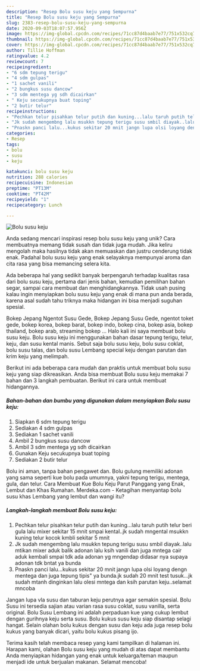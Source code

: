 ```yaml
---
description: "Resep Bolu susu keju yang Sempurna"
title: "Resep Bolu susu keju yang Sempurna"
slug: 2383-resep-bolu-susu-keju-yang-sempurna
date: 2020-09-03T18:07:57.956Z
image: https://img-global.cpcdn.com/recipes/71cc87d4baab7e77/751x532cq70/bolu-susu-keju-foto-resep-utama.jpg
thumbnail: https://img-global.cpcdn.com/recipes/71cc87d4baab7e77/751x532cq70/bolu-susu-keju-foto-resep-utama.jpg
cover: https://img-global.cpcdn.com/recipes/71cc87d4baab7e77/751x532cq70/bolu-susu-keju-foto-resep-utama.jpg
author: Tillie Hoffman
ratingvalue: 4.2
reviewcount: 7
recipeingredient:
- "6 sdm tepung terigu"
- "4 sdm gulpas"
- "1 sachet vanili"
- "2 bungkus susu dancow"
- "3 sdm mentega yg sdh dicairkan"
- " Keju secukupnya buat toping"
- "2 butir telur"
recipeinstructions:
- "Pechkan telur pisahkan telur putih dan kuning...lalu taruh putih telur beri gula lalu mixer sekitar 15 mnit smpai kental..jk sudah mngental msukkn kuning telur kocok kmbli sekitar 5 mnit"
- "Jk sudah mengembng lalu msukkn tepung terigu susu smbil diayak..lalu mtikan mixer aduk balik adonan lalu ksih vanili dan juga mntega cair aduk kembali smpai tdk ada adonan yg mngendap didasar nya supaya adonan tdk bntat ya bunda"
- "Pnaskn panci lalu...kukus sekitar 20 mnit jangn lupa olsi loyang dengn mentega dan juga tepung tipis&#34; ya bunda.jk sudah 20 mnit test tusuk...jk sudah mtanh dinginkan lalu olesi mntega dan ksih parutan keju..selamat mncoba"
categories:
- Resep
tags:
- bolu
- susu
- keju

katakunci: bolu susu keju 
nutrition: 288 calories
recipecuisine: Indonesian
preptime: "PT13M"
cooktime: "PT42M"
recipeyield: "1"
recipecategory: Lunch

---
```



![Bolu susu keju](https://img-global.cpcdn.com/recipes/71cc87d4baab7e77/751x532cq70/bolu-susu-keju-foto-resep-utama.jpg)

Anda sedang mencari inspirasi resep bolu susu keju yang unik? Cara membuatnya memang tidak susah dan tidak juga mudah. Jika keliru mengolah maka hasilnya tidak akan memuaskan dan justru cenderung tidak enak. Padahal bolu susu keju yang enak selayaknya mempunyai aroma dan cita rasa yang bisa memancing selera kita.

Ada beberapa hal yang sedikit banyak berpengaruh terhadap kualitas rasa dari bolu susu keju, pertama dari jenis bahan, kemudian pemilihan bahan segar, sampai cara membuat dan menghidangkannya. Tidak usah pusing kalau ingin menyiapkan bolu susu keju yang enak di mana pun anda berada, karena asal sudah tahu triknya maka hidangan ini bisa menjadi suguhan spesial.

Bokep Jepang Ngentot Susu Gede, Bokep Jepang Susu Gede, ngentot toket gede, bokep korea, bokep barat, bokep indo, bokep cina, bokep asia, bokep thailand, bokep arab, streaming bokep … Halo kali ini saya membuat bolu susu keju. Bolu susu keju ini menggunakan bahan dasar tepung terigu, telur, keju, dan susu kental manis. Sebut saja bolu susu keju, bolu susu coklat, bolu susu talas, dan bolu susu Lembang special keju dengan parutan dan krim keju yang melimpah.


Berikut ini ada beberapa cara mudah dan praktis untuk membuat bolu susu keju yang siap dikreasikan. Anda bisa membuat Bolu susu keju memakai 7 bahan dan 3 langkah pembuatan. Berikut ini cara untuk membuat hidangannya.

<!--inarticleads1-->

##### Bahan-bahan dan bumbu yang digunakan dalam menyiapkan Bolu susu keju:

1. Siapkan 6 sdm tepung terigu
1. Sediakan 4 sdm gulpas
1. Sediakan 1 sachet vanili
1. Ambil 2 bungkus susu dancow
1. Ambil 3 sdm mentega yg sdh dicairkan
1. Gunakan  Keju secukupnya buat toping
1. Sediakan 2 butir telur


Bolu ini aman, tanpa bahan pengawet dan. Bolu gulung memiliki adonan yang sama seperti kue bolu pada umumnya, yakni tepung terigu, mentega, gula, dan telur. Cara Membuat Kue Bolu Keju Parut Panggang yang Enak, Lembut dan Khas Rumahan. Merdeka.com - Ketagihan menyantap bolu susu khas Lembang yang lembut dan wangi itu? 

<!--inarticleads2-->

##### Langkah-langkah membuat Bolu susu keju:

1. Pechkan telur pisahkan telur putih dan kuning...lalu taruh putih telur beri gula lalu mixer sekitar 15 mnit smpai kental..jk sudah mngental msukkn kuning telur kocok kmbli sekitar 5 mnit
1. Jk sudah mengembng lalu msukkn tepung terigu susu smbil diayak..lalu mtikan mixer aduk balik adonan lalu ksih vanili dan juga mntega cair aduk kembali smpai tdk ada adonan yg mngendap didasar nya supaya adonan tdk bntat ya bunda
1. Pnaskn panci lalu...kukus sekitar 20 mnit jangn lupa olsi loyang dengn mentega dan juga tepung tipis&#34; ya bunda.jk sudah 20 mnit test tusuk...jk sudah mtanh dinginkan lalu olesi mntega dan ksih parutan keju..selamat mncoba


Jangan lupa vla susu dan taburan keju perutnya agar semakin spesial. Bolu Susu ini tersedia sajian atau varian rasa susu coklat, susu vanilla, serta original. Bolu Susu Lembang ini adalah perpaduan kue yang cukup lembut dengan gurihnya keju serta susu. Bolu kukus susu keju siap disantap selagi hangat. Selain olahan bolu kukus dengan susu dan keju ada juga resep bolu kukus yang banyak dicari, yaitu bolu kukus pisang ijo. 

Terima kasih telah membaca resep yang kami tampilkan di halaman ini. Harapan kami, olahan Bolu susu keju yang mudah di atas dapat membantu Anda menyiapkan hidangan yang enak untuk keluarga/teman maupun menjadi ide untuk berjualan makanan. Selamat mencoba!
